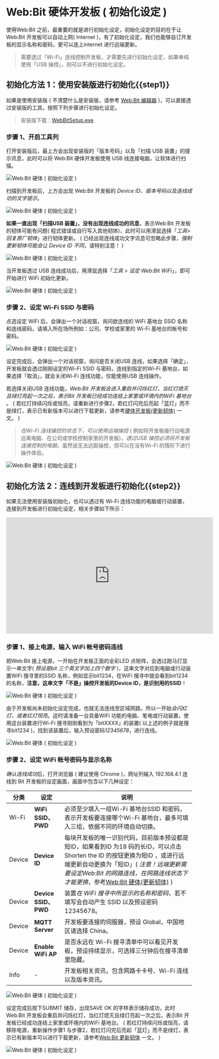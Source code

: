 # Web:Bit 硬体开发板 ( 初始化设定 )

使用Web:Bit 之前，最重要的就是进行初始化设定，初始化设定的目的在于让Web:Bit 开发板可以自动上网( Internet )，有了初始化设定，我们也能够自订开发板的显示名称和密码，更可以连上internet 进行远端更新。

> 需要透过「Wi-Fi」连线控制开发板，才需要先进行初始化设定，如果单纯使用「USB 操控」，则可以不进行初始化设定。

## 初始化方法 1：使用安装版进行初始化{{step1}}

如果是使用安装版 ( 不清楚什么是安装版，请参考 [Web:Bit 编辑器](../index.html#software) )，可以直接透过安装版的工具，按照下列步骤进行初始化设定。

> 安装版下载：[WebBitSetup.exe](https://ota.webduino.io/WebBitInstaller/WebBitSetup.exe#_blank)

### 步骤 1、开启工具列

打开安装版后，最上方会出现安装版的「版本号码」以及「扫描 USB 装置」的提示讯息，此时可以将 Web:Bit 硬体开发板使用 USB 线连接电脑，让软体进行扫描。

![Web:Bit 硬体 ( 初始化设定 )](../../../../media/zh-cn/education/info/setup-01.jpg)

扫描到开发板后，上方会出现 Web:Bit 开发板的 *Device ID、版本号码以及连线成功的文字提示*。

![Web:Bit 硬体 ( 初始化设定 )](../../../../media/zh-cn/education/info/setup-02-1.jpg)

**如果一直出现「扫描USB 装置」，没有出现连线成功的讯息**，表示Web:Bit 开发板的韧体可能有问题( 程式错误或自行写入其他韧体)，此时可以用滑鼠选择「*工具> 回复原厂韧体*」进行韧体更新。 ( 已经出现连线成功文字讯息可忽略此步骤，*强制更新韧体可能会让 Device ID 不同*，请特别注意！ )

![Web:Bit 硬体 ( 初始化设定 )](../../../../media/zh-cn/education/info/setup-02-2.jpg)

当开发板透过 USB 连线成功后，用滑鼠选择「*工具 > 设定 Web:Bit WiFi*」，即可开始进行 WiFi 初始化更新。

![Web:Bit 硬体 ( 初始化设定 )](../../../../media/zh-cn/education/info/setup-02.jpg)

### 步骤 2、设定 Wi-Fi SSID 与密码

点选设定 WiFi 后，会弹出一个对话视窗，询问欲连线的 WiFi 基地台 SSID 名称和连线密码，请填入所在场所例如：公司、学校或家里的 Wi-Fi 基地台的帐号和密码。

![Web:Bit 硬体 ( 初始化设定 )](../../../../media/zh-cn/education/info/setup-03.jpg)

设定完成后，会弹出一个对话视窗，询问是否关闭USB 连线，如果选择「确定」，开发板就会透过刚刚设定的Wi-Fi SSID 与密码，连线到指定的Wi-Fi 基地台，如果选择「取消」，就会关闭Wi-Fi 连线功能，仅能使用USB 连线操作。

若选择关闭USB 连线功能，*Web:Bit 开发板会进入重启并闪烁红灯，当红灯熄灭且绿灯亮起一次之后，表示Bit 开发板已经成功连结上家里或环境内的WiFi 基地台* 。 ( 若红灯持续闪烁或恒亮，请重新进行步骤2，若红灯闪完后亮起「蓝灯」而不是绿灯，表示已有新版本可以进行下载更新，请参考[硬体开发板(更新韧体)](ota.html) 一文。 )

> *在Wi-Fi 连线操控的状态下，可以使用远端操控* ( 例如将开发板接行动电源远离电脑、在公司或学校控制家里的开发板)，*透过USB 操控必须将开发板连接控制的电脑*，虽然说无法远距操控，但可以在没有Wi-Fi 的情形下进行操作体验。

![Web:Bit 硬体 ( 初始化设定 )](../../../../media/zh-cn/education/info/setup-04.jpg)


## 初始化方法 2：连线到开发板进行初始化{{step2}}

如果无法使用安装版初始化，也可以透过有 Wi-Fi 连线功能的电脑或行动装置，连接到开发板进行初始化设定，相关步骤如下所示：

<iframe width="560" height="315" src="https://www.youtube.com/embed/Zvhc-Sg0t74" title="YouTube video player" frameborder="0" allow="accelerometer; autoplay; clipboard-write; encrypted-media; gyroscope; picture-in-picture" allowfullscreen></iframe>

### 步骤 1、接上电源，输入 WiFi 帐号密码连线

把Web:Bit 接上电源，一开始在开发板正面的全彩LED 点矩阵，会透过跑马灯显示一串文字( *预设是bit 三个英文字加上四个数字* )，这串文字对应到电脑或行动装置WiFi 搜寻里的SSID 名称，例如显示bit1234，在WiFi 搜寻中就会看到bit1234 的名称，**注意，这串文字「不是」操控开发板的Device ID，是识别用的SSID**！

![Web:Bit 硬体 ( 初始化设定 )](../../../../media/zh-cn/education/info/setup-05.gif)

由于开发板尚未初始化设定完成，也就无法连线至区域网路，所以一开始*会闪红灯，或者红灯恒亮*。这时请准备一台具备WiFi 功能的电脑、笔电或行动装置，使用这台装置进行Wi-Fi 搜寻刚刚看到为「bitXXXX」的装置( 以上述的例子就是搜寻bit1234 )，找到该装置后，输入预设密码*12345678*，进行连线。

![Web:Bit 硬体 ( 初始化设定 )](../../../../media/zh-cn/education/info/setup-06.jpg)


### 步骤 2、设定 WiFi 帐号密码与显示名称

*确认连线成功*后，打开浏览器 ( 建议使用 Chrome )，网址列输入 192.168.4.1 连线到 Bit 开发板的设定画面，画面中包含以下几种设定：

|分类|设定|说明|
|--|--|--|
|Wi-Fi|**WiFi SSID、PWD**|必须至少填入一组Wi-Fi 基地台SSID 和密码，表示开发板要连接哪个Wi-Fi 基地台，最多可填入三组，依据不同的环境自动切换。 |
|Device|**Device ID**|每块开发板的唯一识别代码，目前版本预设都是短ID，如果看到ID 为18 码的长ID，可以点击Shorten the ID 的按钮更换为短ID ，或进行远端更新自动更换为「短ID」( *注意！远端更新需要设定Web:Bit 的网路连线，在网路连线状态下才能更换*，参考[Web:Bit 硬体(更新韧体)](ota.html) )|
|Device|**Device SSID、PWD**|装置*在 WiFi 搜寻中所显示的名称和密码*，若不填写会自动产生 SSID 以及预设密码 12345678。 |
|Device|**MQTT Server**|开发板要连接的伺服器，预设 Global，中国地区请选择 China。 |
|Device|**Enable WiFi AP**|是否永远在 Wi-Fi 搜寻清单中可以看见开发板，预设持续显示，可选择三分钟后在搜寻清单里隐藏。 |
|Info|-|开发板相关资讯，包含网路卡卡号、Wi-Fi 连线以及版本资讯。 |

![Web:Bit 硬体 ( 初始化设定 )](../../../../media/zh-cn/education/info/setup-07.jpg)

设定完成后按下SUBMIT 储存，出现SAVE OK 的字样表示储存成功，此时Web:Bit 开发板会重启并闪烁红灯，当红灯熄灭且绿灯亮起一次之后，表示Bit 开发板已经成功连结上家里或环境内的WiFi 基地台。 ( 若红灯持续闪烁或恒亮，请移除电源，重新操作步骤1 与步骤2，若红灯闪完后亮起「蓝灯」而不是绿灯，表示已有新版本可以进行下载更新，请参考[Web:Bit 更新韧体](ota.html) 一文。 )

![Web:Bit 硬体 ( 初始化设定 )](../../../../media/zh-cn/education/info/setup-08.jpg)